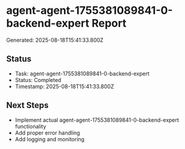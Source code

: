 # agent-agent-1755381089841-0-backend-expert Report

Generated: 2025-08-18T15:41:33.800Z

## Status
- Task: agent-agent-1755381089841-0-backend-expert
- Status: Completed
- Timestamp: 2025-08-18T15:41:33.800Z

## Next Steps
- Implement actual agent-agent-1755381089841-0-backend-expert functionality
- Add proper error handling
- Add logging and monitoring
